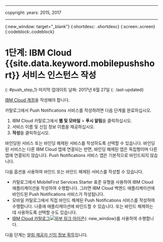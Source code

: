 
---

copyright:
 years: 2015, 2017

---

{:new_window: target="_blank"}
{:shortdesc: .shortdesc}
{:screen:.screen}
{:codeblock:.codeblock}

# 1단계: IBM Cloud {{site.data.keyword.mobilepushshort}} 서비스 인스턴스 작성
{: #push_step_1}
마지막 업데이트 날짜: 2017년 6월 27일
{: .last-updated}

[IBM Cloud 계정](https://console.bluemix.net/registration/)을 작성해야 합니다.

카탈로그에서 Push Notifications 서비스를 작성하려면 다음 단계를 완료하십시오. 

1. IBM Cloud 카탈로그에서 **웹 및 모바일** > **푸시 알림**을 클릭하십시오.
2. 서비스 이름 및 신임 정보 이름을 제공하십시오.  
3. **작성**을 클릭하십시오.  

바인딩된 서비스 또는 바인딩 해제된 서비스를 작성하도록 선택할 수 있습니다. 바인딩된 서비스는 다른 IBM Cloud 앱에 연결되는 반면, 바인딩 해제된 앱은 독립형이며 다른 앱에 연결되지 않습니다. Push Notifications 서비스 앱은 기본적으로 바인드되지 않습니다.

다음 옵션을 사용하여 바인드 또는 바인드 해제된 서비스를 작성할 수 있습니다.

- 카탈로그에서 MobileFirst Services Starter 표준 유형을 사용하여 IBM Cloud 애플리케이션을 작성하여 수행합니다. 그러면 IBM Cloud 백엔드 애플리케이션에 바인드된 Push Notifications 서비스가 작성됩니다.
- 모바일 카탈로그에서 직접 바인드 해제된 Push Notifications 서비스를 작성하여 수행합니다. 나중에 애플리케이션에 바인드할 수 있습니다. 또는 바인드 해제하는 데 사용하도록 선택할 수도 있습니다. 
- [IBM Cloud 카탈로그![외부 링크 아이콘](../../icons/launch-glyph.svg "외부 링크 아이콘")](https://console.ng.bluemix.net/catalog/){: new_window}를 사용하여 수행합니다.


다음 단계는 [알림 제공자 신임 정보 획득](push_step_1.html)입니다.





